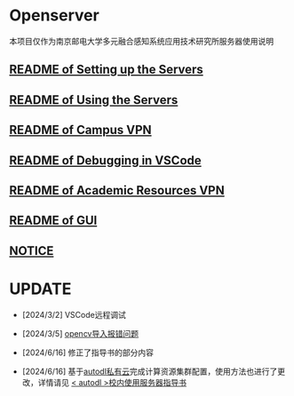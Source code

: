 # Openserver
本项目仅作为南京邮电大学多元融合感知系统应用技术研究所服务器使用说明
## [README of Setting up the Servers](Server_Setup_Guide.md)
## [README of Using the Servers](autodl/Server_Use_Guide_on_Campus.md)
## [README of Campus VPN](Server_Use_Guide_outside_Campus.md)
## [README of Debugging in VSCode](Server_Debug_Guide.md)
## [README of Academic Resources VPN](Proxy.md)
## [README of GUI](Installing_GUI_and_VNCServer/Installing_GUI_and_VNCServer.md)
## [NOTICE](autodl/Remove_Containers.md)

# UPDATE
- [2024/3/2] VSCode远程调试
- [2024/3/5] [opencv导入报错问题](Server_Use_Guide_on_Campus.md)

- [2024/6/16] 修正了指导书的部分内容

- [2024/6/16] 基于[autodl私有云](https://private.autodl.com/)完成计算资源集群配置，使用方法也进行了更改，详情请见 [< autodl >校内使用服务器指导书](autodl/Server_Use_Guide_on_Campus.md)

